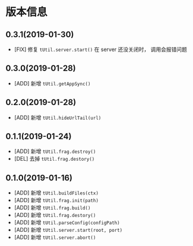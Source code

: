 # 版本信息
## 0.3.1(2019-01-30)
* [FIX] 修复 `tUtil.server.start()` 在 server 还没关闭时， 调用会报错问题

## 0.3.0(2019-01-28)
* [ADD] 新增 `tUtil.getAppSync()`

## 0.2.0(2019-01-28)
* [ADD] 新增 `tUtil.hideUrlTail(url)`

## 0.1.1(2019-01-24)
* [ADD] 新增 `tUtil.frag.destroy()`
* [DEL] 去掉 `tUtil.frag.destory()`
## 0.1.0(2019-01-16)
* [ADD] 新增 `tUtil.buildFiles(ctx)`
* [ADD] 新增 `tUtil.frag.init(path)`
* [ADD] 新增 `tUtil.frag.build()`
* [ADD] 新增 `tUtil.frag.destory()`
* [ADD] 新增 `tUtil.parseConfig(configPath)`
* [ADD] 新增 `tUtil.server.start(root, port)`
* [ADD] 新增 `tUtil.server.abort()`
